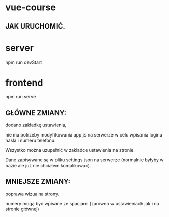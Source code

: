 # vue-course

## JAK URUCHOMIĆ.

# server

npm run devStart

# frontend

npm run serve

## GŁÓWNE ZMIANY:

dodano zakładkę ustawienia,

nie ma potrzeby modyfikowania app.js na serwerze w celu wpisania loginu hasła i numeru telefonu.

Wszystko można uzupełnić w zakładce ustawienia na stronie.

Dane zapisywane są w pliku settings.json na serwerze (normalnie byłyby w bazie ale już nie chciałem komplikować).

## MNIEJSZE ZMIANY:

poprawa wizualna strony.

numery mogą być wpisane ze spacjami (zarówno w ustawieniach jak i na stronie głównej)
